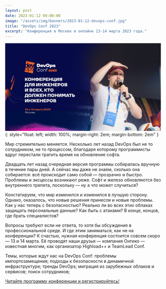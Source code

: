```yaml
---
layout: post
date: 2023-01-12 09:00:00
image: "/assets/img/banners/2023-01-12-devops-conf.jpg"
title: "DevOps Conf 2023"
excerpt: "Конференция в Москве и онлайне 13-14 марта 2023 года."
---
```


![DevOps Conf 2023](/assets/img/banners/2023-01-12-devops-conf.jpg){: style="float: left; width: 100%; margin-right: 2em; margin-bottom: 2em" }

Мир стремительно меняется. Несколько лет назад DevOps был не то сотрудником, не то процессом, благодаря которому программисты вдруг перестали тратить время на обновление софта.

Двадцать лет назад очередная версия программы собиралась вручную в течение пары дней. А сейчас мы даже не знаем, сколько она собирается: всё происходит само собой — прозрачно и быстро. Проблемы и эксцессы возникают реже. Софт и железо обновляются без внутреннего трепета, поскольку — ну а что может случиться?

Констатируем, что мир изменился и изменился в лучшую сторону. Однако, оказалось, что новые решения принесли и новые проблемы. Как у нас теперь с безопасностью? Реально ли во всех этих облаках защищать персональные данные? Как быть с атаками? В конце, концов, где брать специалистов?

Вопросы требуют если не ответа, то хотя бы обсуждения в профессиональной среде. И где этим заниматься, как не на конференции? К счастью, нужная конференция состоится совсем скоро — 13 и 14 марта. Её проводят наши друзья — компания Онтико — известная многим, как организатор Highload++ и TeamLead Conf.

Темы, которые ждут нас на DevOps Conf:
проблемы импортозамещения;
подходы к безопасности в динамичной инфраструктуре;
тренды DevOps;
миграция из зарубежных облаков и сервисов;
поиск сотрудников;

[Читайте программу конференции и регистрируйтесь!](https://clck.ru/33FZRs)
